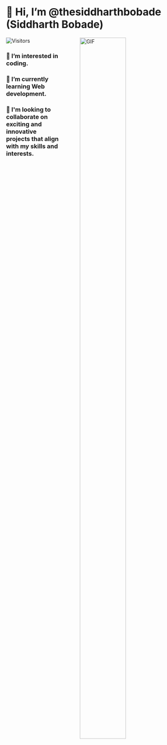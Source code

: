 # 👋 Hi, I’m @thesiddharthbobade (Siddharth Bobade) 
   ![Visitors](https://visitor-badge.glitch.me/badge?page_id=siddharthbobade.README>md)
<img align="right" alt="GIF" src="https://i.giphy.com/media/L1R1tvI9svkIWwpVYr/giphy.webp" width="50%" height="70%" style="margin:0 50px;"> 

### 👀 I’m interested in coding.

### 🌱 I’m currently learning Web development.

### 💞️ I'm looking to collaborate on exciting and innovative projects that align with my skills and interests.




<!---
Siddharthbobade/Siddharthbobade is a ✨ special ✨ repository because its `README.md` (this file) appears on your GitHub profile.
You can click the Preview link to take a look at your changes.
--->
